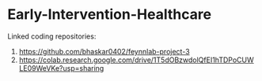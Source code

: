 # Early-Intervention-Healthcare

Linked coding repositories:

1. https://github.com/bhaskar0402/feynnlab-project-3
2. https://colab.research.google.com/drive/1T5dOBzwdolQfEI1hTDPoCUWLE09WeVKe?usp=sharing
